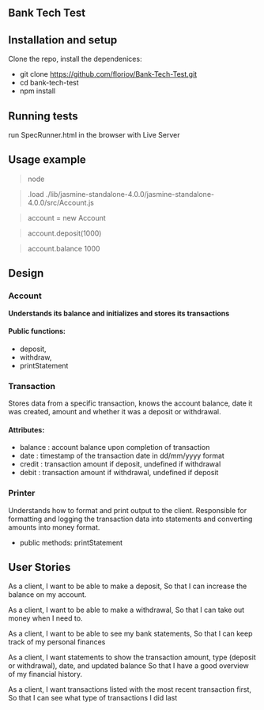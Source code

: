 ## Bank Tech Test

## Installation and setup
 Clone the repo, install the dependenices:
 * git clone https://github.com/floriov/Bank-Tech-Test.git 
 * cd bank-tech-test
 * npm install

 ## Running tests
 run SpecRunner.html in the browser with Live Server

 ## Usage example
 > node 

 > .load ./lib/jasmine-standalone-4.0.0/jasmine-standalone-4.0.0/src/Account.js

 > account = new Account

 > account.deposit(1000)

 > account.balance 
  1000

## Design

 ### Account
 **Understands its balance and initializes and stores its transactions**
#### Public functions:
* deposit,
* withdraw,
* printStatement

### Transaction
Stores data from a specific transaction, knows the account balance, date it was created, amount and whether it was a deposit or withdrawal.
#### Attributes:
* balance : account balance upon completion of transaction
* date : timestamp of the transaction date in dd/mm/yyyy format
* credit : transaction amount if deposit, undefined if withdrawal
* debit : transaction amount if withdrawal, undefined if deposit

### Printer
Understands how to format and print output to the client. Responsible for formatting and logging the transaction data into statements and converting amounts into money format.
* public methods:
printStatement 

## User Stories
As a client,
I want to be able to make a deposit, 
So that I can increase the balance on my account.

As a client, 
I want to be able to make a withdrawal,
So that I can take out money when I need to.

As a client,
I want to be able to see my bank statements,
So that I can keep track of my personal finances

As a client,
I want statements to show the transaction amount, type (deposit or withdrawal), date, and updated balance
So that I have a good overview of my financial history.

As a client, 
I want transactions listed with the most recent transaction first,
So that I can see what type of transactions I did last
